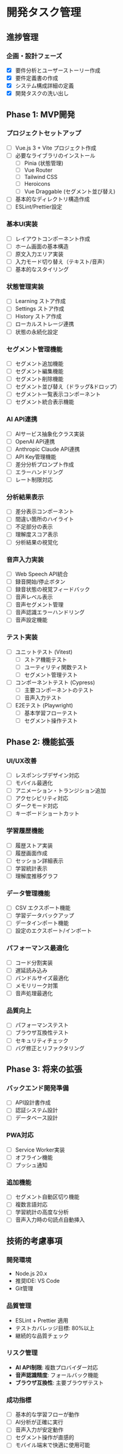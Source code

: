 # 開発タスク管理

## 進捗管理

### 企画・設計フェーズ
- [x] 要件分析とユーザーストーリー作成
- [x] 要件定義書の作成
- [x] システム構成詳細の定義
- [x] 開発タスクの洗い出し

## Phase 1: MVP開発

### プロジェクトセットアップ
- [ ] Vue.js 3 + Vite プロジェクト作成
- [ ] 必要なライブラリのインストール
  - [ ] Pinia (状態管理)
  - [ ] Vue Router
  - [ ] Tailwind CSS
  - [ ] Heroicons
  - [ ] Vue Draggable (セグメント並び替え)
- [ ] 基本的なディレクトリ構造作成
- [ ] ESLint/Prettier設定

### 基本UI実装
- [ ] レイアウトコンポーネント作成
- [ ] ホーム画面の基本構造
- [ ] 原文入力エリア実装
- [ ] 入力モード切り替え（テキスト/音声）
- [ ] 基本的なスタイリング

### 状態管理実装
- [ ] Learning ストア作成
- [ ] Settings ストア作成
- [ ] History ストア作成
- [ ] ローカルストレージ連携
- [ ] 状態の永続化設定

### セグメント管理機能
- [ ] セグメント追加機能
- [ ] セグメント編集機能
- [ ] セグメント削除機能
- [ ] セグメント並び替え（ドラッグ&ドロップ）
- [ ] セグメント一覧表示コンポーネント
- [ ] セグメント統合表示機能

### AI API連携
- [ ] AIサービス抽象化クラス実装
- [ ] OpenAI API連携
- [ ] Anthropic Claude API連携
- [ ] API Key管理機能
- [ ] 差分分析プロンプト作成
- [ ] エラーハンドリング
- [ ] レート制限対応

### 分析結果表示
- [ ] 差分表示コンポーネント
- [ ] 間違い箇所のハイライト
- [ ] 不足部分の表示
- [ ] 理解度スコア表示
- [ ] 分析結果の視覚化

### 音声入力実装
- [ ] Web Speech API統合
- [ ] 録音開始/停止ボタン
- [ ] 録音状態の視覚フィードバック
- [ ] 音声レベル表示
- [ ] 音声セグメント管理
- [ ] 音声認識エラーハンドリング
- [ ] 音声設定機能

### テスト実装
- [ ] ユニットテスト (Vitest)
  - [ ] ストア機能テスト
  - [ ] ユーティリティ関数テスト
  - [ ] セグメント管理テスト
- [ ] コンポーネントテスト (Cypress)
  - [ ] 主要コンポーネントのテスト
  - [ ] 音声入力テスト
- [ ] E2Eテスト (Playwright)
  - [ ] 基本学習フローテスト
  - [ ] セグメント操作テスト

## Phase 2: 機能拡張

### UI/UX改善
- [ ] レスポンシブデザイン対応
- [ ] モバイル最適化
- [ ] アニメーション・トランジション追加
- [ ] アクセシビリティ対応
- [ ] ダークモード対応
- [ ] キーボードショートカット

### 学習履歴機能
- [ ] 履歴ストア実装
- [ ] 履歴画面作成
- [ ] セッション詳細表示
- [ ] 学習統計表示
- [ ] 理解度推移グラフ

### データ管理機能
- [ ] CSV エクスポート機能
- [ ] 学習データバックアップ
- [ ] データインポート機能
- [ ] 設定のエクスポート/インポート

### パフォーマンス最適化
- [ ] コード分割実装
- [ ] 遅延読み込み
- [ ] バンドルサイズ最適化
- [ ] メモリリーク対策
- [ ] 音声処理最適化

### 品質向上
- [ ] パフォーマンステスト
- [ ] ブラウザ互換性テスト
- [ ] セキュリティチェック
- [ ] バグ修正とリファクタリング

## Phase 3: 将来の拡張

### バックエンド開発準備
- [ ] API設計書作成
- [ ] 認証システム設計
- [ ] データベース設計

### PWA対応
- [ ] Service Worker実装
- [ ] オフライン機能
- [ ] プッシュ通知

### 追加機能
- [ ] セグメント自動区切り機能
- [ ] 複数言語対応
- [ ] 学習統計の高度な分析
- [ ] 音声入力時の句読点自動挿入

## 技術的考慮事項

### 開発環境
- Node.js 20.x
- 推奨IDE: VS Code
- Git管理

### 品質管理
- ESLint + Prettier 適用
- テストカバレッジ目標: 80%以上
- 継続的な品質チェック

### リスク管理
- **AI API制限**: 複数プロバイダー対応
- **音声認識精度**: フォールバック機能
- **ブラウザ互換性**: 主要ブラウザテスト

### 成功指標
- [ ] 基本的な学習フローが動作
- [ ] AI分析が正確に実行
- [ ] 音声入力が安定動作
- [ ] セグメント操作が直感的
- [ ] モバイル端末で快適に使用可能